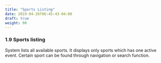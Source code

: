 ```yaml
---
title: "Sports Listing"
date: 2019-04-26T06:45:43-04:00
draft: true
weight: 90
---
```


### 1.9 Sports listing

System lists all available sports. It displays only sports which has one active event. Certain sport can be found through navigation or search function.
